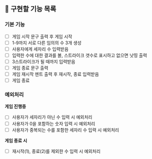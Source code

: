 🚀 구현할 기능 목록
--

### 기본 기능
- [ ] 게임 시작 문구 출력 후 게임 시작
- [ ] 1-9까지 서로 다른 임의의 수 3개 생성
- [ ] 사용자에게 세자리 수 입력받음
- [ ] 입력한 수에 대한 결과를 볼, 스트라이크 갯수로 표시하고 없으면 낫띵 출력
- [ ] 3스트라이크가 될 때까지 입력받음
- [ ] 게임 종료 문구 출력
- [ ] 게임 재시작 멘트 출력 후 재시작, 종료 입력받음
- [ ] 게임 종료

### 예외처리
**게임 진행중**
- [ ] 사용자가 세자리가 아닌 수 입력 시 예외처리
- [ ] 사용자가 0을 포함하는 숫자 입력 시 예외처리
- [ ] 사용자가 중복되는 수를 포함한 세자리 수 입력 시 예외처리

**게임 종료 시**
- [ ] 재시작(1), 종료(2)를 제외한 수 입력 시 예외처리